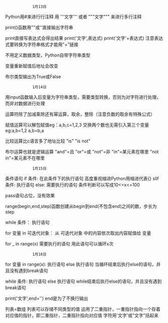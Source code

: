                 1月13日
Python用#来进行行注释
用
'''文字'''
或者
"""文字"""
来进行多行注释

print()函数用""或''直接输出字符串

print直接写表达式会得出结果
print('文字',表达式)
print('文字'+表达式)    注意表达式要转换为字符串格式才能用"+"链接

不用定义数据类型，Python自带字符串类型

变量重新赋值后地址会改变

布尔类型输出为True或False

                1月14日
用input函数输入后变量为字符串类型，需要类型转换，否则为对字符进行处理，而非对数据进行处理

运算符除了加减乘除还有幂运算，取余，整除（注意负数的取余有特殊公式）

赋值运算可以解包赋值eg：a,b,c=1,2,3
交换两个数也无需引入第三个变量eg:a,b=1,2    a,b=b,a

比较运算比c语言多了地址比较
"is"  "is not"

布尔运算也就是逻辑运算
"and"=且   "or"=或    "not"=非  "in"=某元素在哪里   "not in"=某元素不在哪里

                1月15日
条件语句
if 条件:
    在此条件下的执行语句
    高度重视缩进Python用缩进代表{}
slif 条件:
    执行语句
else:
    需要执行的语句
条件判断可以写成10<=x<=100

pass语句占位，没有效果

range(begin,end,step)函数创建从begin到end(不包含end)之间的数，步长为step

while 条件：
    执行语句

for 变量 in 可迭代对象：
从 可迭代对象 中的内容依次取出内容赋值给 变量

for _ in range(x)
    需要执行的语句
用此语句可以循环x次

                1月16日
for 变量 in range(x):
    执行语句
else
    执行语句
当循环结束后执行else的语句，并且没有遇到break语句

while 条件:
    执行语句
else
    执行语句
while结束后执行else的语句，并且没有遇到break语句

print('文字',end='')
end是为了不换行输出

列表=数组
列表可以存储不同类型的值
运用了二重指针，一重指针指向一个存着对应值的指针，即二重指针，二重指针指向对应值
字符用'文字'或"文字"括起来